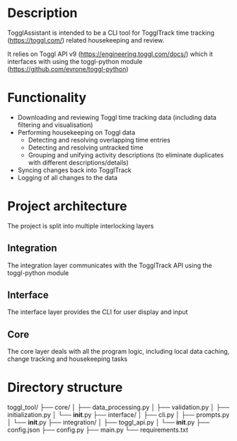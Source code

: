 # Description
TogglAssistant is intended to be a CLI tool for TogglTrack time tracking (https://toggl.com/) related housekeeping and review.

It relies on Toggl API v9 (https://engineering.toggl.com/docs/) which it interfaces with using the toggl-python module (https://github.com/evrone/toggl-python)

# Functionality
- Downloading and reviewing Toggl time tracking data (including data filtering and visualisation)
- Performing housekeeping on Toggl data
    - Detecting and resolving overlapping time entries
    - Detecting and resolving untracked time
    - Grouping and unifying activity descriptions (to eliminate duplicates with different descriptions/details)
- Syncing changes back into TogglTrack
- Logging of all changes to the data

# Project architecture
The project is split into multiple interlocking layers

## Integration
The integration layer communicates with the TogglTrack API using the toggl-python module

## Interface
The interface layer provides the CLI for user display and input

## Core
The core layer deals with all the program logic, including local data caching, change tracking and housekeeping tasks

# Directory structure
toggl_tool/
├── core/
│   ├── data_processing.py
│   ├── validation.py
│   ├── initialization.py
│   └── __init__.py
├── interface/
│   ├── cli.py
│   ├── prompts.py
│   └── __init__.py
├── integration/
│   ├── toggl_api.py
│   └── __init__.py
├── config.json
├── config.py
├── main.py
└── requirements.txt